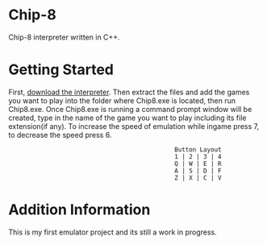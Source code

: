 # Chip-8
Chip-8 interpreter written in C++.


# Getting Started
First, [download the interpreter](https://drive.google.com/open?id=1AQovEvOPGeSMh3EY6x6plrHC55xMtDyF). Then extract the files and add the games you want to play into the folder where Chip8.exe is located, then run Chip8.exe. Once Chip8.exe is running a command prompt window will be created, type in the name of the game you want to play including its file extension(if any). To increase the speed of emulation while ingame press 7, to decrease the speed press 6. 
                                                 
                                                  Button Layout
                                                  1 | 2 | 3 | 4
                                                  Q | W | E | R
                                                  A | S | D | F
                                                  Z | X | C | V

# Addition Information
This is my first emulator project and its still a work in progress. 
